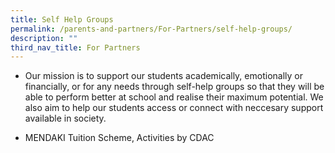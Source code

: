 ```yaml
---
title: Self Help Groups
permalink: /parents-and-partners/For-Partners/self-help-groups/
description: ""
third_nav_title: For Partners
---
```

*   Our mission is to support our students academically, emotionally or financially, or for any needs through self-help groups so that they will be able to perform better at school and realise their maximum potential. We also aim to help our students access or connect with neccesary support available in society.

*   MENDAKI Tuition Scheme, Activities by CDAC